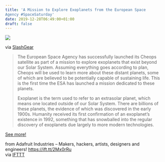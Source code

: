 ```yaml
---
title: 'A Mission to Explore Exoplanets from the European Space
Agency #SpaceSaturday'
date: 2019-12-28T06:49:00+01:00
draft: false
---
```


![](https://cdn-blog.adafruit.com/uploads/2019/12/399px-CHEOPS_Launch-320x480.jpg)

via [SlashGear](https://www.slashgear.com/esa-launches-cheops-its-first-mission-to-explore-exoplanets-18603826/)

> The European Space Agency has successfully launched its Cheops satellite as part of a mission to explore exoplanets that exist beyond our Solar System. Assuming everything goes according to plan, Cheops will be used to learn more about these distant planets, some of which are believed to be potentially capable of sustaining life. This is the first time the ESA has launched a mission dedicated to these planets.
> 
> Exoplanet is the term used to refer to an extrasolar planet, which means one located outside of our Solar System. There are billions of these planets, the evidence of which was discovered in the early 1900s. Humanity received its first confirmation of an exoplanet’s existence in 1992, something that has snowballed into the regular discovery of exoplanets due largely to more modern technologies.

[See more!](https://www.slashgear.com/esa-launches-cheops-its-first-mission-to-explore-exoplanets-18603826/)

  
  
from Adafruit Industries – Makers, hackers, artists, designers and engineers! https://ift.tt/2Mx0rRu  
via [IFTTT](https://ifttt.com/?ref=da&site=blogger)